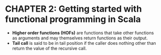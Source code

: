 # CHAPTER 2: Getting started with functional programming in Scala

- **Higher order functions (HOFs)** are functions that take other functions as arguments and may themselves return functions as their output.
- **Tail call** is said to be in tail position if the caller does nothing other than return the value of the recursive call. 



